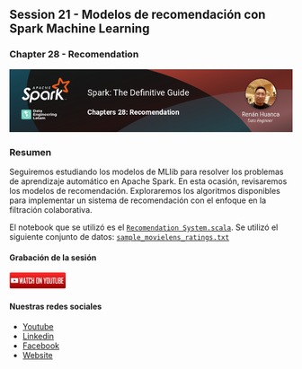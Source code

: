 ## Session 21 - Modelos de recomendación con Spark Machine Learning
### Chapter 28 - Recomendation

![Banner Session 21](../../assets/banner_session_21.png)

### Resumen
Seguiremos estudiando los modelos de MLlib para resolver los problemas de aprendizaje automático en Apache Spark. En esta ocasión, revisaremos los modelos de recomendación. Exploraremos los algoritmos disponibles para implementar un sistema de recomendación con el enfoque en la filtración colaborativa.

El notebook que se utilizó es el [`Recomendation System.scala`](Recomendation%20System.scala). Se utilizó el siguiente conjunto de datos: [`sample_movielens_ratings.txt`](sample_movielens_ratings.txt)

#### Grabación de la sesión
[![Watch Session 21](../../assets/youtube.png)](https://www.youtube.com/watch?v=Fpg5AbkzBiM)


#### Nuestras redes sociales
* [Youtube](https://www.youtube.com/channel/UCqFCoUEvxR23ymmih0GD7mQ?sub_confirmation=1 'Subscríbate al canal')
* [Linkedin](https://www.linkedin.com/company/data-engineering-latam/ 'Síganos en Linkedin')
* [Facebook](https://www.facebook.com/dataengineeringlatam/ 'Síganos en Facebook')
* [Website](https://beacons.ai/dataengineeringlatam 'Nuestro website')
